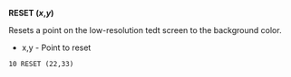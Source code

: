 **RESET (*x*,*y*)**

Resets a point on the low-resolution tedt screen to the background color.

- x,y   - Point to reset

```ecb2
10 RESET (22,33)
```
